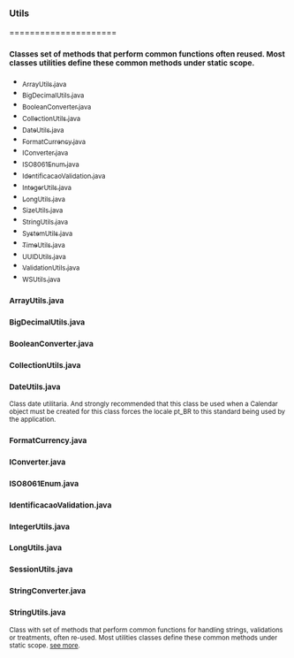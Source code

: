### Utils
=====================
### <sub>Classes set of methods that perform common functions often reused. Most classes utilities define these common methods under static scope.</sub>

- [<sub>ArrayUtils.java</sub>](#ArrayUtils.java)
- [<sub>BigDecimalUtils.java</sub>](#bigDecimalUtils.java)
- [<sub>BooleanConverter.java</sub>](#booleanConverter.java)
- [<sub>CollectionUtils.java</sub>](#collectionUtils.java)
- [<sub>DateUtils.java</sub>](#dateUtils.java)
- [<sub>FormatCurrency.java</sub>](#formatCurrency.java)
- [<sub>IConverter.java</sub>](#iConverter.java)
- [<sub>ISO8061Enum.java</sub>](#iSO8061Enum.java)
- [<sub>IdentificacaoValidation.java</sub>](#identificacaoValidation.java)
- [<sub>IntegerUtils.java</sub>](#integerUtils.java)
- [<sub>LongUtils.java</sub>](#longUtils.java)
- [<sub>SizeUtils.java</sub>](#SizeUtils.java)
- [<sub>StringUtils.java</sub>](#StringUtils.java)
- [<sub>SystemUtils.java</sub>](#SystemUtils.java)
- [<sub>TimeUtils.java</sub>](#TimeUtils.java)
- [<sub>UUIDUtils.java</sub>](#UUIDUtils.java)
- [<sub>ValidationUtils.java</sub>](#ValidationUtils.java)
- [<sub>WSUtils.java</sub>](#WSUtils.java)


### <sub>ArrayUtils.java</sub>
 
### <sub>BigDecimalUtils.java</sub>
 
### <sub>BooleanConverter.java</sub>
 
### <sub>CollectionUtils.java</sub>
 
### <sub>DateUtils.java</sub>
<sub>Class date utilitaria. And strongly recommended that this class be used when a Calendar object must be created for this class forces the locale pt_BR to this standard being used by the application.<sub>
 
### <sub>FormatCurrency.java</sub>
 
### <sub>IConverter.java</sub>
 
### <sub>ISO8061Enum.java</sub>
 
### <sub>IdentificacaoValidation.java</sub>
 
### <sub>IntegerUtils.java</sub>
 
### <sub>LongUtils.java</sub>
 
### <sub>SessionUtils.java</sub>
  
### <sub>StringConverter.java</sub>
 
### <sub>StringUtils.java</sub>
<sub>Class with set of methods that perform common functions for handling strings, validations or treatments, often re-used. Most utilities classes define these common methods under static scope. [see more](https://github.com/albertocerqueira/java-utils/blob/master/src/main/java/com/java/utils/StringUtils.java "see more").</sub>